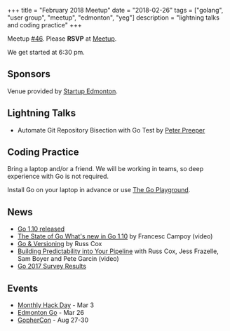 +++
title = "February 2018 Meetup"
date = "2018-02-26"
tags = ["golang", "user group", "meetup", "edmonton", "yeg"]
description = "lightning talks and coding practice"
+++

Meetup [#46](https://github.com/edmontongo/presentations/issues/77). Please **RSVP** at [Meetup](https://www.meetup.com/startupedmonton/events/ddzwmnyxdbjc/).

We get started at 6:30 pm.

## Sponsors

Venue provided by [Startup Edmonton](https://www.startupedmonton.com/).

## Lightning Talks

* Automate Git Repository Bisection with Go Test by [Peter Preeper
](https://github.com/ppreeper)

## Coding Practice

Bring a laptop and/or a friend. We will be working in teams, so deep experience with Go is not required.

Install Go on your laptop in advance or use [The Go Playground](https://play.golang.org).

## News

* [Go 1.10 released](https://golang.org/doc/go1.10)
* [The State of Go What's new in Go 1.10](https://www.youtube.com/watch?v=iR7LPAXWfmw) by Francesc Campoy (video)
* [Go & Versioning](https://research.swtch.com/vgo) by Russ Cox
* [Building Predictability into Your Pipeline](https://www.youtube.com/watch?v=sbrZfPgNmfw) with Russ Cox, Jess Frazelle, Sam Boyer and Pete Garcin (video)
* [Go 2017 Survey Results](https://blog.golang.org/survey2017-results)

## Events

* [Monthly Hack Day](https://www.meetup.com/startupedmonton/events/247059538/) - Mar 3
* [Edmonton Go](https://www.meetup.com/startupedmonton/events/ddzwmnyxfbjc/) - Mar 26
* [GopherCon](https://www.gophercon.com/) - Aug 27-30

